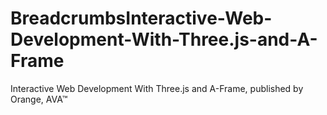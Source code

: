 # BreadcrumbsInteractive-Web-Development-With-Three.js-and-A-Frame
Interactive Web Development With Three.js and A-Frame, published by Orange, AVA™
